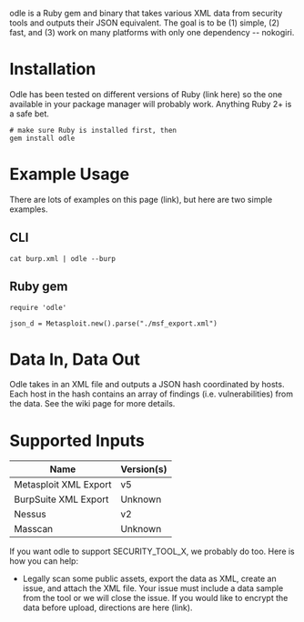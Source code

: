 odle is a Ruby gem and binary that takes various XML data from security tools and outputs their JSON equivalent. The goal is to be (1) simple, (2) fast, and (3) work on many platforms with only one dependency -- nokogiri. 

# Installation
Odle has been tested on different versions of Ruby (link here) so the one available in your package manager will probably work. Anything Ruby 2+ is a safe bet. 

```
# make sure Ruby is installed first, then
gem install odle
```

# Example Usage
There are lots of examples on this page (link), but here are two simple examples.

## CLI

```
cat burp.xml | odle --burp 
```

## Ruby gem

```
require 'odle'

json_d = Metasploit.new().parse("./msf_export.xml")
```

# Data In, Data Out

Odle takes in an XML file and outputs a JSON hash coordinated by hosts. Each host in the hash contains an array of findings (i.e. vulnerabilities) from the data. See the wiki page for more details. 

# Supported Inputs

| Name          			| Version(s)    |
| ------------- 			| ------------- |
| Metasploit XML Export     | v5 			|
| BurpSuite XML Export      | Unknown 		|
| Nessus        			| v2 			|
| Masscan	      			| Unknown		|

If you want odle to support SECURITY_TOOL_X, we probably do too. Here is how you can help:

- Legally scan some public assets, export the data as XML, create an issue, and attach the XML file. Your issue must include a data sample from the tool or we will close the issue. If you would like to encrypt the data before upload, directions are here (link).


